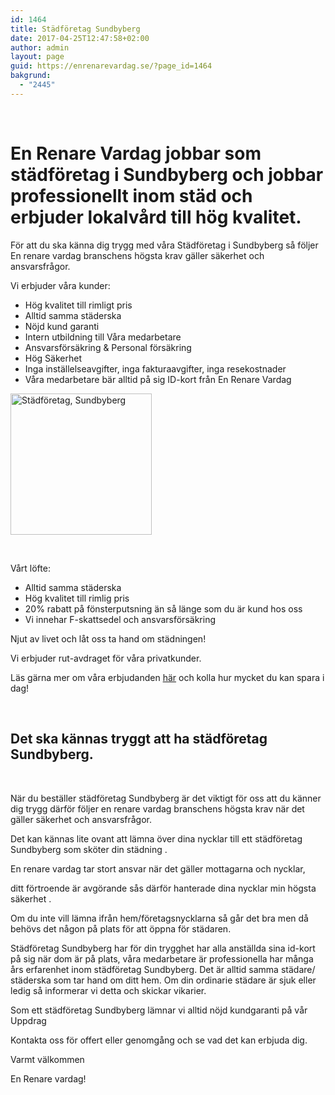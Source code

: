 ```yaml
---
id: 1464
title: Städföretag Sundbyberg
date: 2017-04-25T12:47:58+02:00
author: admin
layout: page
guid: https://enrenarevardag.se/?page_id=1464
bakgrund:
  - "2445"
---
```

&nbsp;

# En Renare Vardag jobbar som städföretag i Sundbyberg och jobbar professionellt inom städ och erbjuder lokalvård till hög kvalitet.

För att du ska känna dig trygg med våra Städföretag i Sundbyberg så följer En renare vardag branschens högsta krav gäller säkerhet och ansvarsfrågor.

Vi erbjuder våra kunder:

  * Hög kvalitet till rimligt pris
  * Alltid samma städerska
  * Nöjd kund garanti
  * Intern utbildning till Våra medarbetare
  * Ansvarsförsäkring & Personal försäkring
  * Hög Säkerhet
  * Inga inställelseavgifter, inga fakturaavgifter, inga resekostnader
  * Våra medarbetare bär alltid på sig ID-kort från En Renare Vardag

<img class=" wp-image-1465 aligncenter" src="https://enrenarevardag.se/wp-content/uploads/2017/04/Flyttstädning-17-300x300.jpg" alt="Städföretag, Sundbyberg" width="226" height="226" srcset="https://enrenarevardag.se/wp-content/uploads/2017/04/Flyttstädning-17-300x300.jpg 300w, https://enrenarevardag.se/wp-content/uploads/2017/04/Flyttstädning-17-150x150.jpg 150w, https://enrenarevardag.se/wp-content/uploads/2017/04/Flyttstädning-17-125x125.jpg 125w, https://enrenarevardag.se/wp-content/uploads/2017/04/Flyttstädning-17.jpg 450w" sizes="(max-width: 226px) 100vw, 226px" /> 

&nbsp;

Vårt löfte:

  * Alltid samma städerska
  * Hög kvalitet till rimlig pris
  * 20% rabatt på fönsterputsning än så länge som du är kund hos oss
  * Vi innehar F-skattsedel och ansvarsförsäkring

Njut av livet och låt oss ta hand om städningen!

Vi erbjuder rut-avdraget för våra privatkunder.

Läs gärna mer om våra erbjudanden [här](https://enrenarevardag.se/erbjudanden/) och kolla hur mycket du kan spara i dag!

&nbsp;

## Det ska kännas tryggt att ha städföretag Sundbyberg.

&nbsp;

När du beställer städföretag Sundbyberg är det viktigt för oss att du känner dig trygg därför följer en renare vardag branschens högsta krav när det gäller säkerhet och ansvarsfrågor.

Det kan kännas lite ovant att lämna över dina nycklar till ett städföretag Sundbyberg som sköter din städning .

En renare vardag tar stort ansvar när det gäller mottagarna och nycklar,

ditt förtroende är avgörande sås därför hanterade dina nycklar min högsta säkerhet .

Om du inte vill lämna ifrån hem/företagsnycklarna så går det bra men då behövs det någon på plats för att öppna för städaren.

Städföretag Sundbyberg har för din trygghet har alla anställda sina id-kort på sig när dom är på plats, våra medarbetare är professionella har många års erfarenhet inom städföretag Sundbyberg. Det är alltid samma städare/ städerska som tar hand om ditt hem. Om din ordinarie städare är sjuk eller ledig så informerar vi detta och skickar vikarier.

Som ett städföretag Sundbyberg lämnar vi alltid nöjd kundgaranti på vår Uppdrag

Kontakta oss för offert eller genomgång och se vad det kan erbjuda dig.

Varmt välkommen

En Renare vardag!